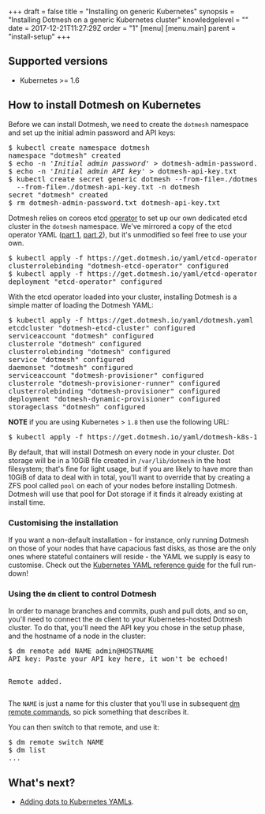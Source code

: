 +++
draft = false
title = "Installing on generic Kubernetes"
synopsis = "Installing Dotmesh on a generic Kubernetes cluster"
knowledgelevel = ""
date = 2017-12-21T11:27:29Z
order = "1"
[menu]
  [menu.main]
    parent = "install-setup"
+++

## Supported versions

* Kubernetes >= 1.6

## How to install Dotmesh on Kubernetes

Before we can install Dotmesh, we need to create the `dotmesh`
namespace and set up the initial admin password and API keys:

<div class="highlight"><pre class="chromaManual">
$ <kbd>kubectl create namespace dotmesh</kbd>
namespace "dotmesh" created
$ <kbd>echo -n '<em>Initial admin password</em>' > dotmesh-admin-password.txt</kbd>
$ <kbd>echo -n '<em>Initial admin API key</em>' > dotmesh-api-key.txt</kbd>
$ <kbd>kubectl create secret generic dotmesh --from-file=./dotmesh-admin-password.txt \
  --from-file=./dotmesh-api-key.txt -n dotmesh</kbd>
secret "dotmesh" created
$ <kbd>rm dotmesh-admin-password.txt dotmesh-api-key.txt</kbd>
</pre></div>

Dotmesh relies on coreos etcd
[operator](https://coreos.com/blog/introducing-operators.html) to set
up our own dedicated etcd cluster in the `dotmesh` namespace. We've
mirrored a copy of the etcd operator YAML ([part
1](https://get.dotmesh.io/yaml/etcd-operator-clusterrole.yaml), [part
2](https://get.dotmesh.io/yaml/etcd-operator-dep.yaml)), but it's
unmodified so feel free to use your own.

<div class="highlight"><pre class="chromaManual">
$ <kbd>kubectl apply -f https://get.dotmesh.io/yaml/etcd-operator-clusterrole.yaml</kbd>
clusterrolebinding "dotmesh-etcd-operator" configured
$ <kbd>kubectl apply -f https://get.dotmesh.io/yaml/etcd-operator-dep.yaml</kbd>
deployment "etcd-operator" configured
</pre></div>

With the etcd operator loaded into your cluster, installing Dotmesh is
a simple matter of loading the Dotmesh YAML:

<div class="highlight"><pre class="chromaManual">
$ <kbd>kubectl apply -f https://get.dotmesh.io/yaml/dotmesh.yaml</kbd>
etcdcluster "dotmesh-etcd-cluster" configured
serviceaccount "dotmesh" configured
clusterrole "dotmesh" configured
clusterrolebinding "dotmesh" configured
service "dotmesh" configured
daemonset "dotmesh" configured
serviceaccount "dotmesh-provisioner" configured
clusterrole "dotmesh-provisioner-runner" configured
clusterrolebinding "dotmesh-provisioner" configured
deployment "dotmesh-dynamic-provisioner" configured
storageclass "dotmesh" configured
</pre></div>

**NOTE** if you are using Kubernetes > `1.8` then use the following URL:

<div class="highlight"><pre class="chromaManual">
$ <kbd>kubectl apply -f https://get.dotmesh.io/yaml/dotmesh-k8s-1.8.yaml</kbd>
</pre></div>

By default, that will install Dotmesh on every node in your
cluster. Dot storage will be in a 10GiB file created in
`/var/lib/dotmesh` in the host filesystem; that's fine for light
usage, but if you are likely to have more than 10GiB of data to deal
with in total, you'll want to override that by creating a ZFS pool
called `pool` on each of your nodes before installing Dotmesh. Dotmesh
will use that pool for Dot storage if it finds it already existing at
install time.

### Customising the installation

If you want a non-default installation - for instance, only running
Dotmesh on those of your nodes that have capacious fast disks, as
those are the only ones where stateful containers will reside - the
YAML we supply is easy to customise. Check out the [Kubernetes YAML
reference guide](/references/kubernetes/) for the full run-down!

### Using the `dm` client to control Dotmesh

In order to manage branches and commits, push and pull dots, and so
on, you'll need to connect the `dm` client to your Kubernetes-hosted
Dotmesh cluster. To do that, you'll need the API key you chose in the
setup phase, and the hostname of a node in the cluster:

<div class="highlight"><pre class="chromaManual">
$ <kbd>dm remote add NAME admin@HOSTNAME</kbd>
API key: <kbd>Paste your API key here, it won't be echoed!</kbd>

Remote added.
</pre></div>

The `NAME` is just a name for this cluster that you'll use in
subsequent [dm remote
commands](/references/cli/#connecting-to-clusters), so pick something
that describes it.

You can then switch to that remote, and use it:

<div class="highlight"><pre class="chromaManual">
$ <kbd>dm remote switch NAME</kbd>
$ <kbd>dm list</kbd>
...
</pre></div>

## What's next?

* [Adding dots to Kubernetes YAMLs](/tasks/kubernetes/).
